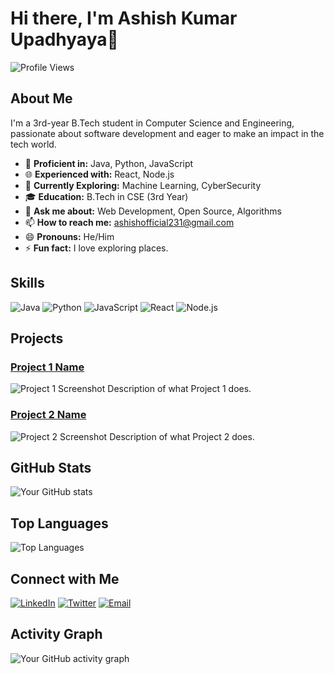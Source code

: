 # Hi there, I'm Ashish Kumar Upadhyaya👋

![Profile Views](https://komarev.com/ghpvc/?username=ashishupadhyay123&color=brightgreen)

## About Me
I'm a 3rd-year B.Tech student in Computer Science and Engineering, passionate about software development and eager to make an impact in the tech world.

- 🌟 **Proficient in:** Java, Python, JavaScript
- 🌐 **Experienced with:** React, Node.js
- 🚀 **Currently Exploring:** Machine Learning, CyberSecurity
- 🎓 **Education:** B.Tech in CSE (3rd Year)
- 💬 **Ask me about:** Web Development, Open Source, Algorithms
- 📫 **How to reach me:** ashishofficial231@gmail.com
- 😄 **Pronouns:** He/Him
- ⚡ **Fun fact:** I love exploring places.       

## Skills
![Java](https://img.shields.io/badge/Java-ED8B00?style=for-the-badge&logo=java&logoColor=white)
![Python](https://img.shields.io/badge/Python-3776AB?style=for-the-badge&logo=python&logoColor=white)
![JavaScript](https://img.shields.io/badge/JavaScript-F7DF1E?style=for-the-badge&logo=javascript&logoColor=black)
![React](https://img.shields.io/badge/React-61DAFB?style=for-the-badge&logo=react&logoColor=black)
![Node.js](https://img.shields.io/badge/Node.js-339933?style=for-the-badge&logo=nodedotjs&logoColor=white)

## Projects
### [Project 1 Name](https://github.com/ashishupadhyay123/project1)
![Project 1 Screenshot](link-to-screenshot)
Description of what Project 1 does.

### [Project 2 Name](https://github.com/ashishupadhyay123/project2)
![Project 2 Screenshot](link-to-screenshot)
Description of what Project 2 does.

## GitHub Stats
![Your GitHub stats](https://github-readme-stats.vercel.app/api?username=ashishupadhyay123&show_icons=true&theme=radical)

## Top Languages
![Top Languages](https://github-readme-stats.vercel.app/api/top-langs/?username=ashishupadhyay123&layout=compact&theme=radical)

## Connect with Me
[![LinkedIn](https://img.shields.io/badge/LinkedIn-0077B5?style=for-the-badge&logo=linkedin&logoColor=white)](https://linkedin.com/in/ashishupadhyay123)
[![Twitter](https://img.shields.io/badge/Twitter-1DA1F2?style=for-the-badge&logo=twitter&logoColor=white)](https://twitter.com/ashishupadhyay123)
[![Email](https://img.shields.io/badge/Email-D14836?style=for-the-badge&logo=gmail&logoColor=white)](mailto:ashishupadhyay123@gmail.com)

## Activity Graph
![Your GitHub activity graph](https://github-readme-activity-graph.cyclic.app/graph?username=ashishupadhyay123&theme=radical)
